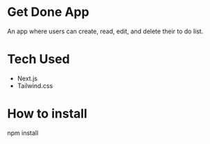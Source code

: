 # Get Done App

An app where users can create, read, edit, and delete their to do list.

# Tech Used

- Next.js
- Tailwind.css

# How to install

npm install
